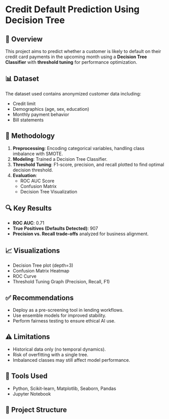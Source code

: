 # Credit Default Prediction Using Decision Tree

## 📌 Overview

This project aims to predict whether a customer is likely to default on their credit card payments in the upcoming month using a **Decision Tree Classifier** with **threshold tuning** for performance optimization.

## 📊 Dataset

The dataset used contains anonymized customer data including:
- Credit limit
- Demographics (age, sex, education)
- Monthly payment behavior
- Bill statements

## 🧠 Methodology

1. **Preprocessing**: Encoding categorical variables, handling class imbalance with SMOTE.
2. **Modeling**: Trained a Decision Tree Classifier.
3. **Threshold Tuning**: F1-score, precision, and recall plotted to find optimal decision threshold.
4. **Evaluation**:
   - ROC AUC Score
   - Confusion Matrix
   - Decision Tree Visualization

## 🔍 Key Results

- **ROC AUC**: 0.71
- **True Positives (Defaults Detected)**: 907
- **Precision vs. Recall trade-offs** analyzed for business alignment.

## 📈 Visualizations

- Decision Tree plot (depth=3)
- Confusion Matrix Heatmap
- ROC Curve
- Threshold Tuning Graph (Precision, Recall, F1)

## ✅ Recommendations

- Deploy as a pre-screening tool in lending workflows.
- Use ensemble models for improved stability.
- Perform fairness testing to ensure ethical AI use.

## ⚠️ Limitations

- Historical data only (no temporal dynamics).
- Risk of overfitting with a single tree.
- Imbalanced classes may still affect model performance.

## 🔧 Tools Used

- Python, Scikit-learn, Matplotlib, Seaborn, Pandas
- Jupyter Notebook

## 📂 Project Structure

